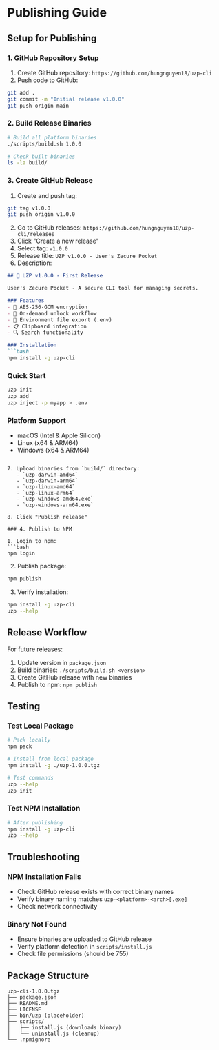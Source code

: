 # Publishing Guide

## Setup for Publishing

### 1. GitHub Repository Setup

1. Create GitHub repository: `https://github.com/hungnguyen18/uzp-cli`
2. Push code to GitHub:
```bash
git add .
git commit -m "Initial release v1.0.0"
git push origin main
```

### 2. Build Release Binaries

```bash
# Build all platform binaries
./scripts/build.sh 1.0.0

# Check built binaries
ls -la build/
```

### 3. Create GitHub Release

1. Create and push tag:
```bash
git tag v1.0.0
git push origin v1.0.0
```

2. Go to GitHub releases: `https://github.com/hungnguyen18/uzp-cli/releases`
3. Click "Create a new release"
4. Select tag: `v1.0.0`
5. Release title: `UZP v1.0.0 - User's Zecure Pocket`
6. Description:
```markdown
## 🚀 UZP v1.0.0 - First Release

User's Zecure Pocket - A secure CLI tool for managing secrets.

### Features
- 🔐 AES-256-GCM encryption
- 🔄 On-demand unlock workflow
- 📄 Environment file export (.env)
- 📋 Clipboard integration
- 🔍 Search functionality

### Installation
```bash
npm install -g uzp-cli
```

### Quick Start
```bash
uzp init
uzp add
uzp inject -p myapp > .env
```

### Platform Support
- macOS (Intel & Apple Silicon)
- Linux (x64 & ARM64)
- Windows (x64 & ARM64)
```

7. Upload binaries from `build/` directory:
   - `uzp-darwin-amd64`
   - `uzp-darwin-arm64`
   - `uzp-linux-amd64`
   - `uzp-linux-arm64`
   - `uzp-windows-amd64.exe`
   - `uzp-windows-arm64.exe`

8. Click "Publish release"

### 4. Publish to NPM

1. Login to npm:
```bash
npm login
```

2. Publish package:
```bash
npm publish
```

3. Verify installation:
```bash
npm install -g uzp-cli
uzp --help
```

## Release Workflow

For future releases:

1. Update version in `package.json`
2. Build binaries: `./scripts/build.sh <version>`
3. Create GitHub release with new binaries
4. Publish to npm: `npm publish`

## Testing

### Test Local Package
```bash
# Pack locally
npm pack

# Install from local package
npm install -g ./uzp-1.0.0.tgz

# Test commands
uzp --help
uzp init
```

### Test NPM Installation
```bash
# After publishing
npm install -g uzp-cli
uzp --help
```

## Troubleshooting

### NPM Installation Fails
- Check GitHub release exists with correct binary names
- Verify binary naming matches `uzp-<platform>-<arch>[.exe]`
- Check network connectivity

### Binary Not Found
- Ensure binaries are uploaded to GitHub release
- Verify platform detection in `scripts/install.js`
- Check file permissions (should be 755)

## Package Structure

```
uzp-cli-1.0.0.tgz
├── package.json
├── README.md
├── LICENSE
├── bin/uzp (placeholder)
├── scripts/
│   ├── install.js (downloads binary)
│   └── uninstall.js (cleanup)
└── .npmignore
``` 
